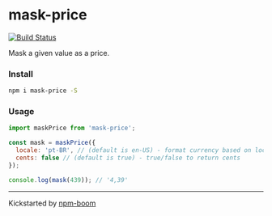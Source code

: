 # mask-price

[![Build Status][travis-image]][travis-url]

Mask a given value as a price.

### Install

```bash
npm i mask-price -S
```

### Usage

```javascript
import maskPrice from 'mask-price';

const mask = maskPrice({
  locale: 'pt-BR', // (default is en-US) - format currency based on locale
  cents: false // (default is true) - true/false to return cents
});

console.log(mask(439)); // '4,39'
```

---
Kickstarted by [npm-boom][npm-boom]

[travis-image]: https://travis-ci.org/lucasbento/mask-price.svg?branch=master
[travis-url]: https://travis-ci.org/lucasbento/mask-price
[npm-boom]: https://github.com/reergymerej/npm-boom
